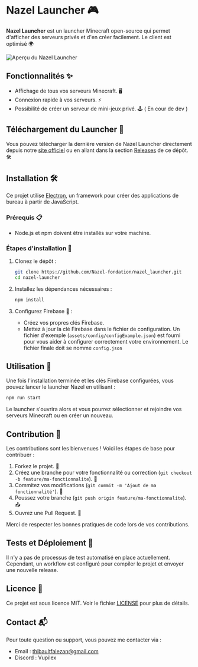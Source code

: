 # Nazel Launcher 🎮

**Nazel Launcher** est un launcher Minecraft open-source qui permet d'afficher des serveurs privés et d'en créer facilement. Le client est optimisé 🌍

![Aperçu du Nazel Launcher](https://nazel-launcher.web.app/pictures/screen.png)

## Fonctionnalités ✨

- Affichage de tous vos serveurs Minecraft. 🖥️
- Connexion rapide à vos serveurs. ⚡
- Possibilité de créer un serveur de mini-jeux privé. 🕹️ ( En cour de dev )

## Téléchargement du Launcher 💾

Vous pouvez télécharger la dernière version de Nazel Launcher directement depuis notre [site officiel](https://nazel-launcher.web.app) ou en allant dans la section [Releases](https://github.com/Nazel-fondation/nazel_launcher/releases) de ce dépôt. 🛠️

## Installation 🛠️

Ce projet utilise [Electron](https://www.electronjs.org/), un framework pour créer des applications de bureau à partir de JavaScript.

### Prérequis 📋

- Node.js et npm doivent être installés sur votre machine.

### Étapes d'installation 🚀

1. Clonez le dépôt :

    ```bash
    git clone https://github.com/Nazel-fondation/nazel_launcher.git
    cd nazel-launcher
    ```

2. Installez les dépendances nécessaires :

    ```bash
    npm install
    ```

3. Configurez Firebase 🔑 :

    - Créez vos propres clés Firebase.
    - Mettez à jour la clé Firebase dans le fichier de configuration. Un fichier d'exemple (`assets/config/configExample.json`) est fourni pour vous aider à configurer correctement votre environnement. Le fichier finale doit se nomme `config.json`

## Utilisation 🎯

Une fois l'installation terminée et les clés Firebase configurées, vous pouvez lancer le launcher Nazel en utilisant :

```bash
npm run start
```

Le launcher s'ouvrira alors et vous pourrez sélectionner et rejoindre vos serveurs Minecraft ou en créer un nouveau.

## Contribution 🤝

Les contributions sont les bienvenues ! Voici les étapes de base pour contribuer :

1. Forkez le projet. 🍴
2. Créez une branche pour votre fonctionnalité ou correction (`git checkout -b feature/ma-fonctionnalite`). 🌿
3. Commitez vos modifications (`git commit -m 'Ajout de ma fonctionnalité'`). 💬
4. Poussez votre branche (`git push origin feature/ma-fonctionnalite`). 📤
5. Ouvrez une Pull Request. 🔄

Merci de respecter les bonnes pratiques de code lors de vos contributions.

## Tests et Déploiement 🧪

Il n'y a pas de processus de test automatisé en place actuellement. Cependant, un workflow est configuré pour compiler le projet et envoyer une nouvelle release.

## Licence 📄

Ce projet est sous licence MIT. Voir le fichier [LICENSE](./LICENSE) pour plus de détails.

## Contact 📬

Pour toute question ou support, vous pouvez me contacter via :

- Email : thibaultfalezan@gmail.com
- Discord : Vupilex